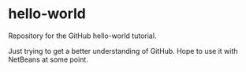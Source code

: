 # hello-world
Repository for the GitHub hello-world tutorial.

Just trying to get a better understanding of GitHub. Hope to use it with NetBeans at some point.
